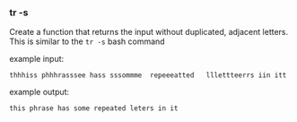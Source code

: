 ### tr -s

Create a function that returns the input without duplicated, adjacent letters. This is similar to the `tr -s` bash command

example input:

```
thhhiss phhhrasssee hass sssommme  repeeeatted   lllettteerrs iin itt
```

example output:

```
this phrase has some repeated leters in it
```
